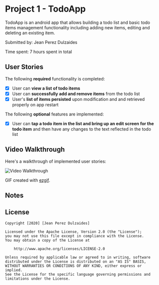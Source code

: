 # Project 1 - TodoApp

TodoApp is an android app that allows building a todo list and basic todo items management functionality including adding new items, editing and deleting an existing item.

Submitted by: Jean Perez Dulzaides

Time spent: 7 hours spent in total

## User Stories

The following **required** functionality is completed:

* [X] User can **view a list of todo items**
* [X] User can **successfully add and remove items** from the todo list
* [X] User's **list of items persisted** upon modification and and retrieved properly on app restart

The following **optional** features are implemented:

* [X] User can **tap a todo item in the list and bring up an edit screen for the todo item** and then have any changes to the text reflected in the todo list

## Video Walkthrough

Here's a walkthrough of implemented user stories:

<img src='TodoApp_showcase.gif' title='Video Walkthrough' width='' alt='Video Walkthrough' />

GIF created with [ezgif](http://ezgif.com).

## Notes


## License

    Copyright [2020] [Jean Perez Dulzaides]

    Licensed under the Apache License, Version 2.0 (the "License");
    you may not use this file except in compliance with the License.
    You may obtain a copy of the License at

        http://www.apache.org/licenses/LICENSE-2.0

    Unless required by applicable law or agreed to in writing, software
    distributed under the License is distributed on an "AS IS" BASIS,
    WITHOUT WARRANTIES OR CONDITIONS OF ANY KIND, either express or implied.
    See the License for the specific language governing permissions and
    limitations under the License.
